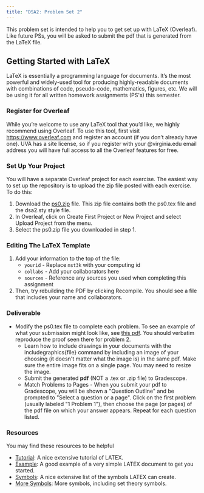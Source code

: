 ```yaml
---
title: "DSA2: Problem Set 2"
---
```


This problem set is intended to help you to get set up with LaTeX (Overleaf). Like future PSs, you will be asked to submit the pdf that is generated from the LaTeX file.

## Getting Started with LaTeX
LaTeX is essentially a programming language for documents. It’s the most powerful and widely-used tool for producing highly-readable documents with combinations of code, pseudo-code, mathematics, figures, etc. We will be using it for all written homework assignments (PS's) this semester.

### Register for Overleaf
While you’re welcome to use any LaTeX tool that you’d like, we highly recommend using Overleaf. To use this tool, first visit <https://www.overleaf.com> and register an account (if you don’t already have one). UVA has a site license, so if you register with your @virginia.edu email address you will have full access to all the Overleaf features for free.

### Set Up Your Project
You will have a separate Overleaf project for each exercise. The easiest way to set up the repository is to upload the zip file posted with each exercise. To do this:

1. Download the [ps0.zip](ps0.zip) file. This zip file contains both the ps0.tex file and the dsa2.sty style file.
2. In Overleaf, click on Create First Project or New Project and select Upload Project from the menu.
3. Select the ps0.zip file you downloaded in step 1.

### Editing The LaTeX Template
1. Add your information to the top of the file:
    - `yourid` - Replace `mst3k` with your computing id
    - `collabs` - Add your collaborators here
    - `sources` - Reference any sources you used when completing this assignment
2. Then, try rebuilding the PDF by clicking Recompile. You should see a file that includes your name and collaborators.

### Deliverable
- Modify the ps0.tex file to complete each problem. To see an example of what your submission might look like, see [this pdf](ps0-target.pdf). You should verbatim reproduce the proof seen there for problem 2.
    - Learn how to include drawings in your documents with the includegraphics{file} command by including an image of your choosing (it doesn't matter what the image is) in the same pdf. Make sure the entire image fits on a single page. You may need to resize the image.
    - Submit the generated **pdf** (NOT a .tex or .zip file) to Gradescope.
    - Match Problems to Pages - When you submit your pdf to Gradescope, you will be shown a "Question Outline" and be prompted to "Select a question or a page". Click on the first problem (usually labeled "1 Problem 1"), then choose the page (or pages) of the pdf file on which your answer appears. Repeat for each question listed. 

### Resources

You may find these resources to be helpful
- [Tutorial](http://www.maths.tcd.ie/~dwilkins/LaTeXPrimer/): A nice extensive tutorial of LATEX.
- [Example](http://www.cs.technion.ac.il/~yogi/Courses/CS-Scientific-Writing/examples/simple/simple.htm): A good example of a very simple LATEX document to get you started.
- [Symbols](http://omega.albany.edu:8008/Symbols.html): A nice extensive list of the symbols LATEX can create.
- [More Symbols](http://www.cs.put.poznan.pl/ksiek/latexmath.html#set-theory): More symbols, including set theory symbols.
